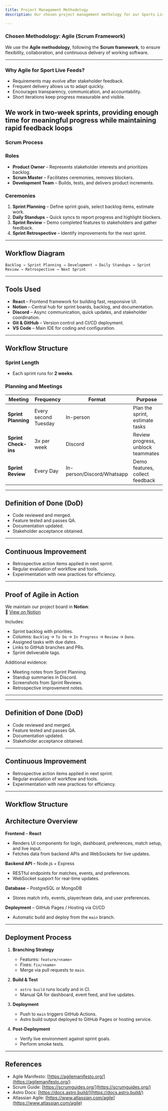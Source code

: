 ```yaml
---
title: Project Management Methodology
description: Our chosen project management methology for our Sports Live Tracker

---
```


### Chosen Methodology: Agile (Scrum Framework)

We use the **Agile methodology**, following the **Scrum framework**, to ensure flexibility, collaboration, and continuous delivery of working software.

---

### Why Agile for Sport Live Feeds?

- Requirements may evolve after stakeholder feedback.
- Frequent delivery allows us to adapt quickly.
- Encourages transparency, communication, and accountability.
- Short iterations keep progress measurable and visible.


We work in **two-week sprints**, providing enough time for meaningful progress while maintaining rapid feedback loops
---

### Scrum Process

### Roles
- **Product Owner** – Represents stakeholder interests and prioritizes backlog.
- **Scrum Master** – Facilitates ceremonies, removes blockers.
- **Development Team** – Builds, tests, and delivers product increments.

### Ceremonies
1. **Sprint Planning** – Define sprint goals, select backlog items, estimate work.
2. **Daily Standups** – Quick syncs to report progress and highlight blockers.
3. **Sprint Review** – Demo completed features to stakeholders and gather feedback.
4. **Sprint Retrospective** – Identify improvements for the next sprint.

---

## Workflow Diagram
`Backlog → Sprint Planning → Development → Daily Standups → Sprint Review → Retrospective → Next Sprint`

---

## Tools Used
- **React** – Frontend framework for building fast, responsive UI.
- **Notion** – Central hub for sprint boards, backlog, and documentation.
- **Discord** – Async communication, quick updates, and stakeholder coordination.
- **Git & GitHub** – Version control and CI/CD deployment.
- **VS Code** – Main IDE for coding and configuration.

---

## Workflow Structure

### Sprint Length
- Each sprint runs for **2 weeks**.

### Planning and Meetings

| Meeting              | Frequency            | Format               | Purpose                                  |
| -------------------- | -------------------- | -------------------- | ---------------------------------------- |
| **Sprint Planning**  | Every second Tuesday | In-person            | Plan the sprint, estimate tasks          |
| **Sprint Check-ins** | 3x per week          | Discord              | Review progress, unblock teammates       |
| **Sprint Review**    | Every Day            | In-person/Discord/Whatsapp  | Demo features, collect feedback          |

---

## Definition of Done (DoD)  
- Code reviewed and merged.  
- Feature tested and passes QA.  
- Documentation updated.  
- Stakeholder acceptance obtained.  

---

## Continuous Improvement  
- Retrospective action items applied in next sprint.  
- Regular evaluation of workflow and tools.  
- Experimentation with new practices for efficiency.  

---
## Proof of Agile in Action
We maintain our project board in **Notion**:  
📌 [View on Notion](https://www.notion.so/Sports-Live-Tracker-2467a77b8bee80ff9843cca11627b087?source=copy_link)

Includes:
- Sprint backlog with priorities.
- Columns: `Backlog` → `To Do` → `In Progress` → `Review` → `Done`.
- Assigned tasks with due dates.
- Links to GitHub branches and PRs.
- Sprint deliverable tags.

Additional evidence:
- Meeting notes from Sprint Planning.
- Standup summaries in Discord.
- Screenshots from Sprint Reviews.
- Retrospective improvement notes.

---
---

## Definition of Done (DoD)  
- Code reviewed and merged.  
- Feature tested and passes QA.  
- Documentation updated.  
- Stakeholder acceptance obtained.  

---

## Continuous Improvement  
- Retrospective action items applied in next sprint.  
- Regular evaluation of workflow and tools.  
- Experimentation with new practices for efficiency.  

---

## Workflow Structure  


## **Architecture Overview**

**Frontend** – **React**
- Renders UI components for login, dashboard, preferences, match setup, and live input.
- Fetches data from backend APIs and WebSockets for live updates.

**Backend API** – Node.js + Express
- RESTful endpoints for matches, events, and preferences.
- WebSocket support for real-time updates.

**Database** – PostgreSQL or MongoDB
- Stores match info, events, player/team data, and user preferences.

**Deployment** – GitHub Pages / Hosting via CI/CD
- Automatic build and deploy from the `main` branch.

---

## **Deployment Process**

1. **Branching Strategy**
   - Features: `feature/<name>`
   - Fixes: `fix/<name>`
   - Merge via pull requests to `main`.

2. **Build & Test**
   - `astro build` runs locally and in CI.
   - Manual QA for dashboard, event feed, and live updates.

3. **Deployment**
   - Push to `main` triggers GitHub Actions.
   - Astro build output deployed to GitHub Pages or hosting service.

4. **Post-Deployment**
   - Verify live environment against sprint goals.
   - Perform smoke tests.

---

## **References**
- Agile Manifesto: [https://agilemanifesto.org/](https://agilemanifesto.org/)
- Scrum Guide: [https://scrumguides.org/](https://scrumguides.org/)
- Astro Docs: [https://docs.astro.build/](https://docs.astro.build/)
- Atlassian Agile: [https://www.atlassian.com/agile](https://www.atlassian.com/agile)
